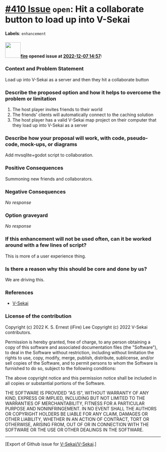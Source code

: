 # [\#410 Issue](https://github.com/V-Sekai/V-Sekai/issues/410) `open`: Hit a collaborate button to load up into V-Sekai
**Labels**: `enhancement`


#### <img src="https://avatars.githubusercontent.com/u/32321?u=c2e06a3d2b49a467aa907e54aa259516440267cc&v=4" width="50">[fire](https://github.com/fire) opened issue at [2022-12-07 14:57](https://github.com/V-Sekai/V-Sekai/issues/410):

### Context and Problem Statement

Load up into V-Sekai as a server and then they hit a collaborate button

### Describe the proposed option and how it helps to overcome the problem or limitation

1. The host player invites friends to their world
3. The friends' clients will automatically connect to the caching solution
4. The host player has a valid V-Sekai map project on their computer that they load up into V-Sekai as a server

### Describe how your proposal will work, with code, pseudo-code, mock-ups, or diagrams

Add mvsqlite+godot script to collaboration.

### Positive Consequences

Summoning new friends and collaborators.

### Negative Consequences

_No response_

### Option graveyard

_No response_

### If this enhancement will not be used often, can it be worked around with a few lines of script?

This is more of a user experience thing.

### Is there a reason why this should be core and done by us?

We are driving this.

### References

- [V-Sekai](https://v-sekai.org/)


### License of the contribution

Copyright (c) 2022 K. S. Ernest (iFire) Lee
Copyright (c) 2022 V-Sekai contributors.

Permission is hereby granted, free of charge, to any person obtaining a copy of this software and associated documentation files (the "Software"), to deal in the Software without restriction, including without limitation the rights to use, copy, modify, merge, publish, distribute, sublicense, and/or sell copies of the Software, and to permit persons to whom the Software is furnished to do so, subject to the following conditions:

The above copyright notice and this permission notice shall be included in all copies or substantial portions of the Software.

THE SOFTWARE IS PROVIDED "AS IS", WITHOUT WARRANTY OF ANY KIND, EXPRESS OR IMPLIED, INCLUDING BUT NOT LIMITED TO THE WARRANTIES OF MERCHANTABILITY, FITNESS FOR A PARTICULAR PURPOSE AND NONINFRINGEMENT. IN NO EVENT SHALL THE AUTHORS OR COPYRIGHT HOLDERS BE LIABLE FOR ANY CLAIM, DAMAGES OR OTHER LIABILITY, WHETHER IN AN ACTION OF CONTRACT, TORT OR OTHERWISE, ARISING FROM, OUT OF OR IN CONNECTION WITH THE SOFTWARE OR THE USE OR OTHER DEALINGS IN THE SOFTWARE.





-------------------------------------------------------------------------------



[Export of Github issue for [V-Sekai/V-Sekai](https://github.com/V-Sekai/V-Sekai).]
